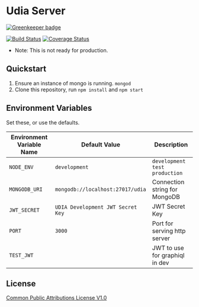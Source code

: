 # Udia Server

[![Greenkeeper badge](https://badges.greenkeeper.io/udia-software/udia-server.svg)](https://greenkeeper.io/)

[![Build Status](https://travis-ci.org/udia-software/udia-server.svg?branch=master)](https://travis-ci.org/udia-software/udia-server)
[![Coverage Status](https://coveralls.io/repos/github/udia-software/udia-server/badge.svg?branch=master)](https://coveralls.io/github/udia-software/udia-server?branch=master)

* Note: This is not ready for production.

## Quickstart

1. Ensure an instance of mongo is running. `mongod`
2. Clone this repository, run `npm install` and `npm start`

## Environment Variables

Set these, or use the defaults.

| Environment Variable Name | Default Value                     | Description                       |
|---------------------------|-----------------------------------|-----------------------------------|
| `NODE_ENV`                | `development`                     | `development` `test` `production` |
| `MONGODB_URI`             | `mongodb://localhost:27017/udia`  | Connection string for MongoDB     |
| `JWT_SECRET`              | `UDIA Development JWT Secret Key` | JWT Secret Key                    |
| `PORT`                    | `3000`                            | Port for serving http server      |
| `TEST_JWT`                | ` `                               | JWT to use for graphiql in dev    |

## License

[Common Public Attributions License V1.0](LICENSE)
